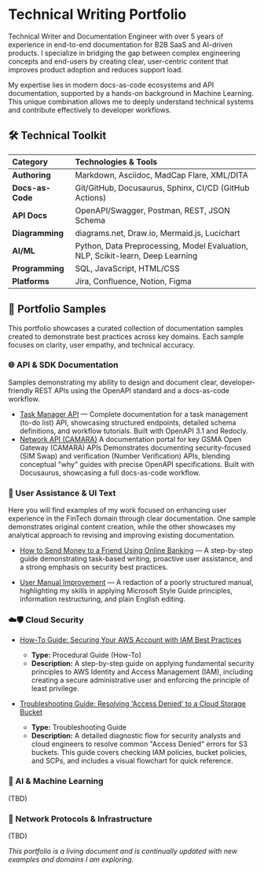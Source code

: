 # Technical Writing Portfolio

Technical Writer and Documentation Engineer with over 5 years of experience in end-to-end documentation for B2B SaaS and AI-driven products. I specialize in bridging the gap between complex engineering concepts and end-users by creating clear, user-centric content that improves product adoption and reduces support load.

My expertise lies in modern docs-as-code ecosystems and API documentation, supported by a hands-on background in Machine Learning. This unique combination allows me to deeply understand technical systems and contribute effectively to developer workflows.

## 🛠️ Technical Toolkit

| Category          | Technologies & Tools                                                                 |
| :---------------- | :----------------------------------------------------------------------------------- |
| **Authoring**     | Markdown, Asciidoc, MadCap Flare, XML/DITA                                           |
| **Docs-as-Code**  | Git/GitHub, Docusaurus, Sphinx, CI/CD (GitHub Actions)                               |
| **API Docs**      | OpenAPI/Swagger, Postman, REST, JSON Schema                                          |
| **Diagramming**   | diagrams.net, Draw.io, Mermaid.js, Lucichart                                         |
| **AI/ML**         | Python, Data Preprocessing, Model Evaluation, NLP, Scikit-learn, Deep Learning   |
| **Programming**   | SQL, JavaScript, HTML/CSS                                                            |
| **Platforms**     | Jira, Confluence, Notion, Figma                                                      |

## 📁 Portfolio Samples

This portfolio showcases a curated collection of documentation samples created to demonstrate best practices across key domains. Each sample focuses on clarity, user empathy, and technical accuracy.

### 🌐 API & SDK Documentation

Samples demonstrating my ability to design and document clear, developer-friendly REST APIs using the OpenAPI standard and a docs-as-code workflow.

*   [Task Manager API](API/task-manager-api/overview.md) — Complete documentation for a task management (to-do list) API, showcasing structured endpoints, detailed schema definitions, and workflow tutorials. Built with OpenAPI 3.1 and Redocly.
*   [Network API (CAMARA)](API/network-api/overview.md) A documentation portal for key GSMA Open Gateway (CAMARA) APIs Demonstrates documenting security-focused (SIM Swap) and verification (Number Verification) APIs, blending conceptual "why" guides with precise OpenAPI specifications. Built with Docusaurus, showcasing a full docs-as-code workflow.

### 📱 User Assistance & UI Text

Here you will find examples of my work focused on enhancing user experience in the FinTech domain through clear documentation. One sample demonstrates original content creation, while the other showcases my analytical approach to revising and improving existing documentation.

* [How to Send Money to a Friend Using Online Banking](UserGuide/add-edit-user-fix.md) — A step-by-step guide demonstrating task-based writing, proactive user assistance, and a strong emphasis on security best practices.

* [User Manual Improvement](/UserGuide/fintech-mobile-bank-guide.md) — A redaction of a poorly structured manual, highlighting my skills in applying Microsoft Style Guide principles, information restructuring, and plain English editing.

### ☁️🛡️ Cloud Security

- [How-To Guide: Securing Your AWS Account with IAM Best Practices](CloudSecurity/how-to-secure-aws-iam.md)
  - **Type:** Procedural Guide (How-To)
  - **Description:** A step-by-step guide on applying fundamental security principles to AWS Identity and Access Management (IAM), including creating a secure administrative user and enforcing the principle of least privilege.

- [Troubleshooting Guide: Resolving 'Access Denied' to a Cloud Storage Bucket](CloudSecurity/troubleshooting-s3-access-denied-guide.md)
  - **Type:** Troubleshooting Guide
  - **Description:** A detailed diagnostic flow for security analysts and cloud engineers to resolve common "Access Denied" errors for S3 buckets. This guide covers checking IAM policies, bucket policies, and SCPs, and includes a visual flowchart for quick reference.

### 🤖 AI & Machine Learning
(TBD)

### 🔋 Network Protocols & Infrastructure
(TBD)

*This portfolio is a living document and is continually updated with new examples and domains I am exploring.*